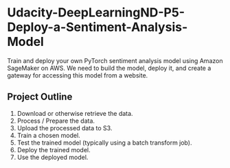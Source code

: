 # Udacity-DeepLearningND-P5-Deploy-a-Sentiment-Analysis-Model
Train and deploy your own PyTorch sentiment analysis model using Amazon SageMaker on AWS. We need to build the model, deploy it, and create a gateway for accessing this model from a website.

## Project Outline
1. Download or otherwise retrieve the data.
2. Process / Prepare the data.
3. Upload the processed data to S3.
4. Train a chosen model.
5. Test the trained model (typically using a batch transform job).
6. Deploy the trained model.
7. Use the deployed model.

